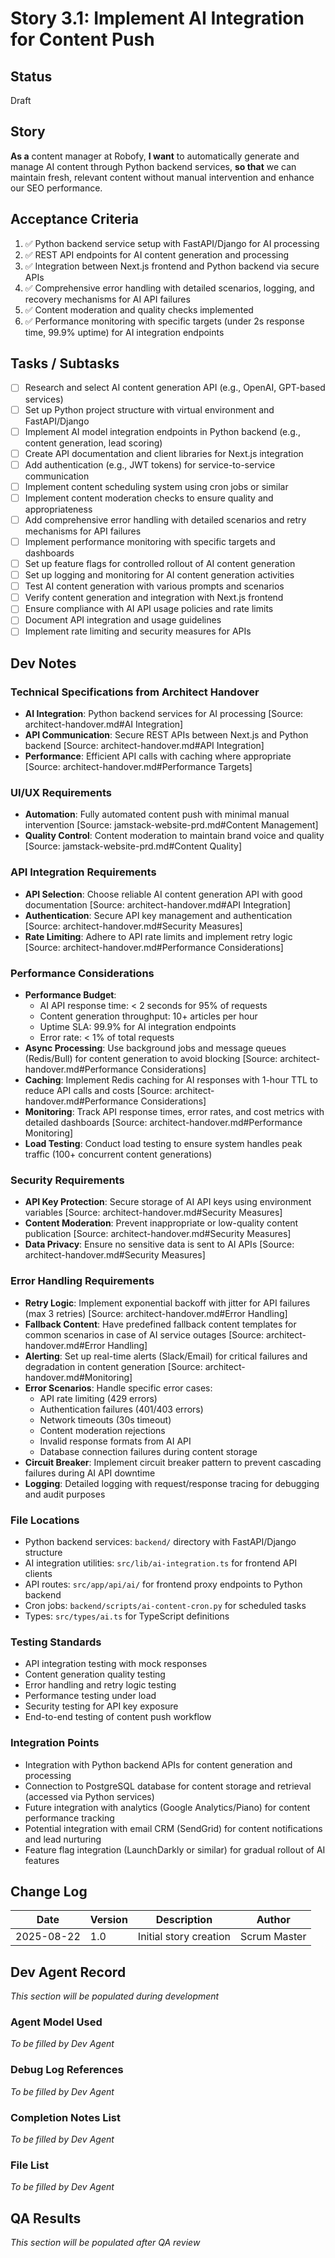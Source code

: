 # Story 3.1: Implement AI Integration for Content Push

## Status
Draft

## Story
**As a** content manager at Robofy,
**I want** to automatically generate and manage AI content through Python backend services,
**so that** we can maintain fresh, relevant content without manual intervention and enhance our SEO performance.

## Acceptance Criteria
1. ✅ Python backend service setup with FastAPI/Django for AI processing
2. ✅ REST API endpoints for AI content generation and processing
3. ✅ Integration between Next.js frontend and Python backend via secure APIs
4. ✅ Comprehensive error handling with detailed scenarios, logging, and recovery mechanisms for AI API failures
5. ✅ Content moderation and quality checks implemented
6. ✅ Performance monitoring with specific targets (under 2s response time, 99.9% uptime) for AI integration endpoints

## Tasks / Subtasks
- [ ] Research and select AI content generation API (e.g., OpenAI, GPT-based services)
- [ ] Set up Python project structure with virtual environment and FastAPI/Django
- [ ] Implement AI model integration endpoints in Python backend (e.g., content generation, lead scoring)
- [ ] Create API documentation and client libraries for Next.js integration
- [ ] Add authentication (e.g., JWT tokens) for service-to-service communication
- [ ] Implement content scheduling system using cron jobs or similar
- [ ] Implement content moderation checks to ensure quality and appropriateness
- [ ] Add comprehensive error handling with detailed scenarios and retry mechanisms for API failures
- [ ] Implement performance monitoring with specific targets and dashboards
- [ ] Set up feature flags for controlled rollout of AI content generation
- [ ] Set up logging and monitoring for AI content generation activities
- [ ] Test AI content generation with various prompts and scenarios
- [ ] Verify content generation and integration with Next.js frontend
- [ ] Ensure compliance with AI API usage policies and rate limits
- [ ] Document API integration and usage guidelines
- [ ] Implement rate limiting and security measures for APIs

## Dev Notes

### Technical Specifications from Architect Handover
- **AI Integration**: Python backend services for AI processing [Source: architect-handover.md#AI Integration]
- **API Communication**: Secure REST APIs between Next.js and Python backend [Source: architect-handover.md#API Integration]
- **Performance**: Efficient API calls with caching where appropriate [Source: architect-handover.md#Performance Targets]

### UI/UX Requirements
- **Automation**: Fully automated content push with minimal manual intervention [Source: jamstack-website-prd.md#Content Management]
- **Quality Control**: Content moderation to maintain brand voice and quality [Source: jamstack-website-prd.md#Content Quality]

### API Integration Requirements
- **API Selection**: Choose reliable AI content generation API with good documentation [Source: architect-handover.md#API Integration]
- **Authentication**: Secure API key management and authentication [Source: architect-handover.md#Security Measures]
- **Rate Limiting**: Adhere to API rate limits and implement retry logic [Source: architect-handover.md#Performance Considerations]

### Performance Considerations
- **Performance Budget**:
  - AI API response time: < 2 seconds for 95% of requests
  - Content generation throughput: 10+ articles per hour
  - Uptime SLA: 99.9% for AI integration endpoints
  - Error rate: < 1% of total requests
- **Async Processing**: Use background jobs and message queues (Redis/Bull) for content generation to avoid blocking [Source: architect-handover.md#Performance Considerations]
- **Caching**: Implement Redis caching for AI responses with 1-hour TTL to reduce API calls and costs [Source: architect-handover.md#Performance Considerations]
- **Monitoring**: Track API response times, error rates, and cost metrics with detailed dashboards [Source: architect-handover.md#Performance Monitoring]
- **Load Testing**: Conduct load testing to ensure system handles peak traffic (100+ concurrent content generations)

### Security Requirements
- **API Key Protection**: Secure storage of AI API keys using environment variables [Source: architect-handover.md#Security Measures]
- **Content Moderation**: Prevent inappropriate or low-quality content publication [Source: architect-handover.md#Security Measures]
- **Data Privacy**: Ensure no sensitive data is sent to AI APIs [Source: architect-handover.md#Security Measures]

### Error Handling Requirements
- **Retry Logic**: Implement exponential backoff with jitter for API failures (max 3 retries) [Source: architect-handover.md#Error Handling]
- **Fallback Content**: Have predefined fallback content templates for common scenarios in case of AI service outages [Source: architect-handover.md#Error Handling]
- **Alerting**: Set up real-time alerts (Slack/Email) for critical failures and degradation in content generation [Source: architect-handover.md#Monitoring]
- **Error Scenarios**: Handle specific error cases:
  - API rate limiting (429 errors)
  - Authentication failures (401/403 errors)
  - Network timeouts (30s timeout)
  - Content moderation rejections
  - Invalid response formats from AI API
  - Database connection failures during content storage
- **Circuit Breaker**: Implement circuit breaker pattern to prevent cascading failures during AI API downtime
- **Logging**: Detailed logging with request/response tracing for debugging and audit purposes

### File Locations
- Python backend services: `backend/` directory with FastAPI/Django structure
- AI integration utilities: `src/lib/ai-integration.ts` for frontend API clients
- API routes: `src/app/api/ai/` for frontend proxy endpoints to Python backend
- Cron jobs: `backend/scripts/ai-content-cron.py` for scheduled tasks
- Types: `src/types/ai.ts` for TypeScript definitions

### Testing Standards
- API integration testing with mock responses
- Content generation quality testing
- Error handling and retry logic testing
- Performance testing under load
- Security testing for API key exposure
- End-to-end testing of content push workflow

### Integration Points
- Integration with Python backend APIs for content generation and processing
- Connection to PostgreSQL database for content storage and retrieval (accessed via Python services)
- Future integration with analytics (Google Analytics/Piano) for content performance tracking
- Potential integration with email CRM (SendGrid) for content notifications and lead nurturing
- Feature flag integration (LaunchDarkly or similar) for gradual rollout of AI features

## Change Log
| Date | Version | Description | Author |
|------|---------|-------------|--------|
| 2025-08-22 | 1.0 | Initial story creation | Scrum Master |

## Dev Agent Record
*This section will be populated during development*

### Agent Model Used
*To be filled by Dev Agent*

### Debug Log References
*To be filled by Dev Agent*

### Completion Notes List
*To be filled by Dev Agent*

### File List
*To be filled by Dev Agent*

## QA Results
*This section will be populated after QA review*